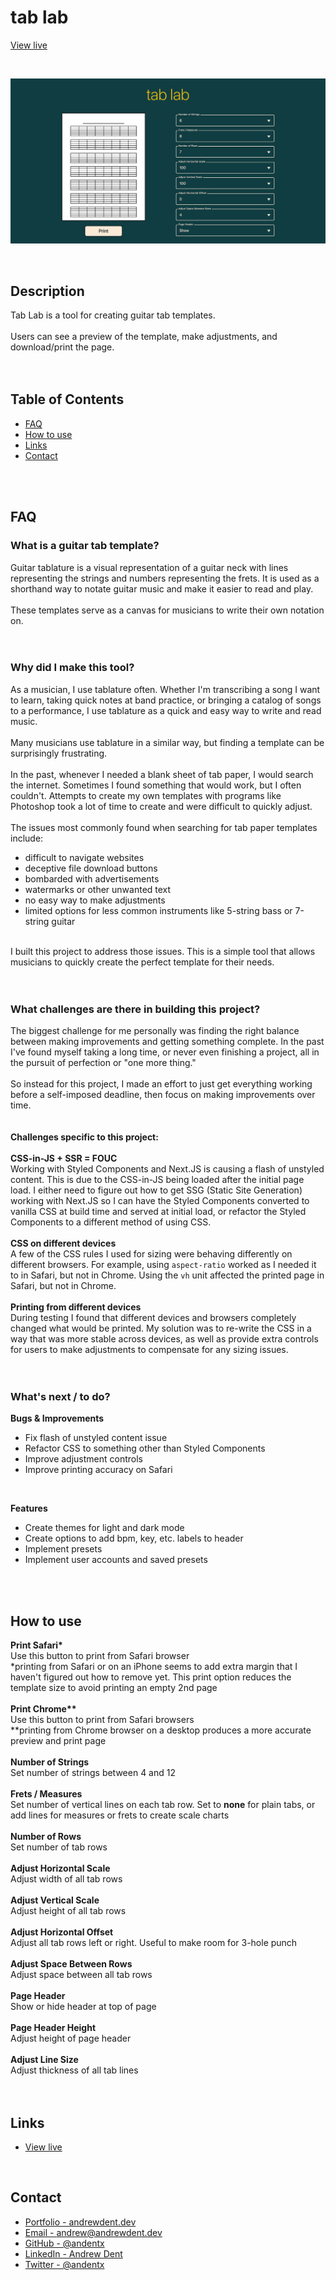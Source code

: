 # tab lab

[View live](https://tab-lab.vercel.app)

<br />

![A screenshot of the tab lab website](public/images/tablabpreviewimage.png)

<br />

## Description

Tab Lab is a tool for creating guitar tab templates.
<br />
<br />
Users can see a preview of the template, make adjustments, and download/print the page.
<br />
<br />
<br />

## Table of Contents

- [FAQ](#faq)
- [How to use](#how-to-use)
- [Links](#links)
- [Contact](#contact)

<br />
<br />

## FAQ

### What is a guitar tab template?

Guitar tablature is a visual representation of a guitar neck with lines representing the strings and numbers representing the frets. It is used as a shorthand way to notate guitar music and make it easier to read and play.
<br />
<br />
These templates serve as a canvas for musicians to write their own notation on.
<br />
<br />
<br />

### Why did I make this tool?

As a musician, I use tablature often. Whether I'm transcribing a song I want to learn, taking quick notes at band practice, or bringing a catalog of songs to a performance, I use tablature as a quick and easy way to write and read music.
<br />
<br />
Many musicians use tablature in a similar way, but finding a template can be surprisingly frustrating.
<br />
<br />
In the past, whenever I needed a blank sheet of tab paper, I would search the internet. Sometimes I found something that would work, but I often couldn't. Attempts to create my own templates with programs like Photoshop took a lot of time to create and were difficult to quickly adjust.
<br />
<br />
The issues most commonly found when searching for tab paper templates include:

- difficult to navigate websites
- deceptive file download buttons
- bombarded with advertisements
- watermarks or other unwanted text
- no easy way to make adjustments
- limited options for less common instruments like 5-string bass or 7-string guitar

<br />
I built this project to address those issues. This is a simple tool that allows musicians to quickly create the perfect template for their needs.
<br />
<br />
<br />

### What challenges are there in building this project?

The biggest challenge for me personally was finding the right balance between making improvements and getting something complete. In the past I've found myself taking a long time, or never even finishing a project, all in the pursuit of perfection or "one more thing."
<br />
<br />
So instead for this project, I made an effort to just get everything working before a self-imposed deadline, then focus on making improvements over time.
<br />
<br />
<br />
<b>Challenges specific to this project:</b>
<br>
<br>
<b>CSS-in-JS + SSR = FOUC</b>
<br>
Working with Styled Components and Next.JS is causing a flash of unstyled content. This is due to the CSS-in-JS being loaded after the initial page load. I either need to figure out how to get SSG (Static Site Generation) working with Next.JS so I can have the Styled Components converted to vanilla CSS at build time and served at initial load, or refactor the Styled Components to a different method of using CSS.
<br />
<br />
<b>CSS on different devices</b>
<br />
A few of the CSS rules I used for sizing were behaving differently on different browsers. For example, using `aspect-ratio` worked as I needed it to in Safari, but not in Chrome. Using the `vh` unit affected the printed page in Safari, but not in Chrome.
<br />
<br />
<b>Printing from different devices</b>
<br />
During testing I found that different devices and browsers completely changed what would be printed. My solution was to re-write the CSS in a way that was more stable across devices, as well as provide extra controls for users to make adjustments to compensate for any sizing issues.
<br />
<br />
<br />

### What's next / to do?

<b>Bugs & Improvements</b>

- Fix flash of unstyled content issue
- Refactor CSS to something other than Styled Components
- Improve adjustment controls
- Improve printing accuracy on Safari

<br />

<b>Features</b>

- Create themes for light and dark mode
- Create options to add bpm, key, etc. labels to header
- Implement presets
- Implement user accounts and saved presets

<br />
<br />

## How to use

<b>Print Safari\*</b>
<br />
Use this button to print from Safari browser
<br />
\*printing from Safari or on an iPhone seems to add extra margin that I haven't figured out how to remove yet. This print option reduces the template size to avoid printing an empty 2nd page
<br />
<br />
<b>Print Chrome\*\*</b>
<br />
Use this button to print from Safari browsers
<br />
\*\*printing from Chrome browser on a desktop produces a more accurate preview and print page
<br />
<br />
<b>Number of Strings</b>
<br />
Set number of strings between 4 and 12
<br />
<br />
<b>Frets / Measures</b>
<br />
Set number of vertical lines on each tab row. Set to <b>none</b> for plain tabs, or add lines for measures or frets to create scale charts
<br />
<br />
<b>Number of Rows</b>
<br />
Set number of tab rows
<br />
<br />
<b>Adjust Horizontal Scale</b>
<br />
Adjust width of all tab rows
<br />
<br />
<b>Adjust Vertical Scale</b>
<br />
Adjust height of all tab rows
<br />
<br />
<b>Adjust Horizontal Offset</b>
<br />
Adjust all tab rows left or right. Useful to make room for 3-hole punch
<br />
<br />
<b>Adjust Space Between Rows</b>
<br />
Adjust space between all tab rows
<br />
<br />
<b>Page Header</b>
<br />
Show or hide header at top of page
<br />
<br />
<b>Page Header Height</b>
<br />
Adjust height of page header
<br />
<br />
<b>Adjust Line Size</b>
<br />
Adjust thickness of all tab lines
<br />
<br />
<br />

## Links

- [View live](https://tab-lab.vercel.app)

<br>

## Contact

- [Portfolio - andrewdent.dev](https://andrew@andrewdent.dev)
- [Email - andrew@andrewdent.dev](mailto:andrew@andrewdent.dev)
- [GitHub - @andentx](https://github.com/andentx)
- [LinkedIn - Andrew Dent](https://www.linkedin.com/in/andrewdentdev/)
- [Twitter - @andentx](https://twitter.com/andentx)
